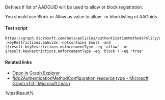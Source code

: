 Defines if list of AADGUID will be used to allow or block registration.

You should use Block or Allow as value to allow- or blocklisting of AAGuids.

#### Test script
```
https://graph.microsoft.com/beta/policies/authenticationMethodsPolicy/authenticationMethodConfigurations('Fido2')
.keyRestrictions.aaGuids -notcontains $null -and ($result.keyRestrictions.enforcementType -eq 'allow' -or $result.keyRestrictions.enforcementType -eq 'block') -eq 'true'
```

#### Related links

- [Open in Graph Explorer](https://developer.microsoft.com/en-us/graph/graph-explorer?request=policies/authenticationMethodsPolicy/authenticationMethodConfigurations('Fido2')&method=GET&version=beta&GraphUrl=https://graph.microsoft.com)
- [fido2AuthenticationMethodConfiguration resource type - Microsoft Graph v1.0 | Microsoft Learn](https://learn.microsoft.com/en-us/graph/api/resources/fido2authenticationmethodconfiguration)


<!--- Results --->
%testResult%
